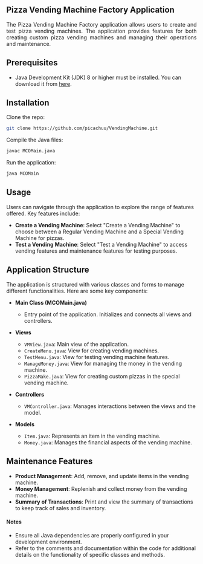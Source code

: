 ## Pizza Vending Machine Factory Application

<p align="justify">
The Pizza Vending Machine Factory application allows users to create and test pizza vending machines. The application provides features for both creating custom pizza vending machines and managing their operations and maintenance.
</p>

## Prerequisites
- Java Development Kit (JDK) 8 or higher must be installed. You can download it from [here](https://www.oracle.com/java/technologies/javase-downloads.html).

## Installation

Clone the repo:

```bash
git clone https://github.com/picachuu/VendingMachine.git
```

Compile the Java files:

```bash
javac MCOMain.java
```

Run the application:

```bash
java MCOMain
```

## Usage
Users can navigate through the application to explore the range of features offered. Key features include:

- **Create a Vending Machine**: Select "Create a Vending Machine" to choose between a Regular Vending Machine and a Special Vending Machine for pizzas.
- **Test a Vending Machine**: Select "Test a Vending Machine" to access vending features and maintenance features for testing purposes.

## Application Structure
The application is structured with various classes and forms to manage different functionalities. Here are some key components:

- **Main Class (MCOMain.java)**
  - Entry point of the application. Initializes and connects all views and controllers.

- **Views**
  - `VMView.java`: Main view of the application.
  - `CreateMenu.java`: View for creating vending machines.
  - `TestMenu.java`: View for testing vending machine features.
  - `ManageMoney.java`: View for managing the money in the vending machine.
  - `PizzaMake.java`: View for creating custom pizzas in the special vending machine.

- **Controllers**
  - `VMController.java`: Manages interactions between the views and the model.

- **Models**
  - `Item.java`: Represents an item in the vending machine.
  - `Money.java`: Manages the financial aspects of the vending machine.

## Maintenance Features
- **Product Management**: Add, remove, and update items in the vending machine.
- **Money Management**: Replenish and collect money from the vending machine.
- **Summary of Transactions**: Print and view the summary of transactions to keep track of sales and inventory.

#### Notes
- Ensure all Java dependencies are properly configured in your development environment.
- Refer to the comments and documentation within the code for additional details on the functionality of specific classes and methods.
